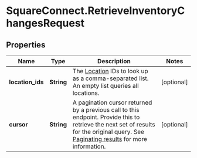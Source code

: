 # SquareConnect.RetrieveInventoryChangesRequest

## Properties
Name | Type | Description | Notes
------------ | ------------- | ------------- | -------------
**location_ids** | **String** | The [Location](#type-location) IDs to look up as a comma-separated list. An empty list queries all locations. | [optional] 
**cursor** | **String** | A pagination cursor returned by a previous call to this endpoint. Provide this to retrieve the next set of results for the original query.  See [Paginating results](#paginatingresults) for more information. | [optional] 


